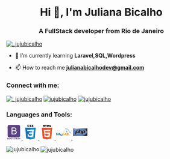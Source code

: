 <h1 align="center">Hi 👋, I'm Juliana Bicalho</h1>
<h3 align="center">A FullStack developer from Rio de Janeiro</h3>

<p align="left"> <a href="https://twitter.com/_jujubicalho" target="blank"><img src="https://img.shields.io/twitter/follow/_jujubicalho?logo=twitter&style=for-the-badge" alt="_jujubicalho" /></a> </p>

- 🌱 I’m currently learning **Laravel,SQL,Wordpress**

- 📫 How to reach me **julianabicalhodev@gmail.com**

<h3 align="left">Connect with me:</h3>
<p align="left">
<a href="https://twitter.com/_jujubicalho" target="blank"><img align="center" src="https://raw.githubusercontent.com/rahuldkjain/github-profile-readme-generator/master/src/images/icons/Social/twitter.svg" alt="_jujubicalho" height="30" width="40" /></a>
<a href="https://linkedin.com/in/jujubicalho" target="blank"><img align="center" src="https://raw.githubusercontent.com/rahuldkjain/github-profile-readme-generator/master/src/images/icons/Social/linked-in-alt.svg" alt="jujubicalho" height="30" width="40" /></a>
<a href="https://instagram.com/jujubicalho" target="blank"><img align="center" src="https://raw.githubusercontent.com/rahuldkjain/github-profile-readme-generator/master/src/images/icons/Social/instagram.svg" alt="jujubicalho" height="30" width="40" /></a>
</p>

<h3 align="left">Languages and Tools:</h3>
<p align="left"> <a href="https://getbootstrap.com" target="_blank"> <img src="https://raw.githubusercontent.com/devicons/devicon/master/icons/bootstrap/bootstrap-plain-wordmark.svg" alt="bootstrap" width="40" height="40"/> </a> <a href="https://www.w3schools.com/css/" target="_blank"> <img src="https://raw.githubusercontent.com/devicons/devicon/master/icons/css3/css3-original-wordmark.svg" alt="css3" width="40" height="40"/> </a> <a href="https://www.w3.org/html/" target="_blank"> <img src="https://raw.githubusercontent.com/devicons/devicon/master/icons/html5/html5-original-wordmark.svg" alt="html5" width="40" height="40"/> </a><a href="https://www.mysql.com/" target="_blank"> <img src="https://raw.githubusercontent.com/devicons/devicon/master/icons/mysql/mysql-original-wordmark.svg" alt="mysql" width="40" height="40"/> </a> <a href="https://www.php.net" target="_blank"> <img src="https://raw.githubusercontent.com/devicons/devicon/master/icons/php/php-original.svg" alt="php" width="40" height="40"/> </a> </p>

<p><img align="left" src="https://github-readme-stats.vercel.app/api/top-langs?username=jujubicalho&show_icons=true&locale=en&layout=compact" alt="jujubicalho" /></p>

<p>&nbsp;<img align="center" src="https://github-readme-stats.vercel.app/api?username=jujubicalho&show_icons=true&locale=en" alt="jujubicalho" /></p>
